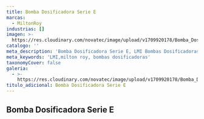 ```yaml
---
title: Bomba Dosificadora Serie E
marcas:
  - MiltonRoy
industrias: []
imagen: >-
  https://res.cloudinary.com/novatec/image/upload/v1709920178/Bomba_Dosificadora_Serie_E_unnfil.png
catalogo: ''
meta_description: 'Bomba Dosificadora Serie E, LMI Bombas Dosificadoras, Milton Roy'
meta_keywords: 'LMI,milton roy, bombas dosificadoras'
taxonomyCover: false
galeria:
  - >-
    https://res.cloudinary.com/novatec/image/upload/v1709920178/Bomba_Dosificadora_Serie_E_unnfil.png
titulo_adicional: Bomba Dosificadora Serie E
---
```


## **Bomba Dosificadora Serie E**
